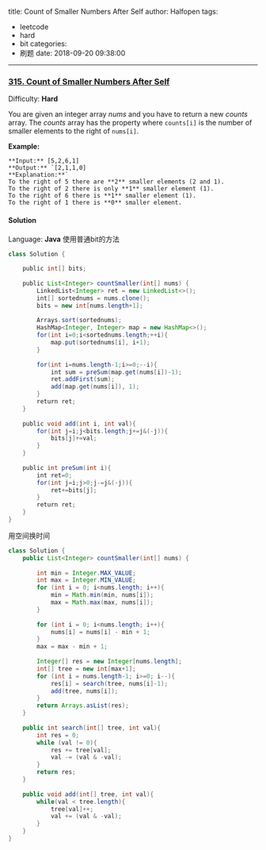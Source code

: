 title: Count of Smaller Numbers After Self
author: Halfopen
tags:
  - leetcode
  - hard
  - bit
categories:
  - 刷题
date: 2018-09-20 09:38:00
---
### [315\. Count of Smaller Numbers After Self](https://leetcode.com/problems/count-of-smaller-numbers-after-self/description/)

Difficulty: **Hard**



You are given an integer array _nums_ and you have to return a new _counts_ array. The _counts_ array has the property where `counts[i]` is the number of smaller elements to the right of `nums[i]`.

**Example:**

```
**Input:** [5,2,6,1]
**Output:** `[2,1,1,0] 
**Explanation:**`
To the right of 5 there are **2** smaller elements (2 and 1).
To the right of 2 there is only **1** smaller element (1).
To the right of 6 there is **1** smaller element (1).
To the right of 1 there is **0** smaller element.
```



#### Solution

Language: **Java**
使用普通bit的方法
```java
class Solution {
​
    public int[] bits;
    
    public List<Integer> countSmaller(int[] nums) {
        LinkedList<Integer> ret = new LinkedList<>();
        int[] sortednums = nums.clone();
        bits = new int[nums.length+1];
        
        Arrays.sort(sortednums);
        HashMap<Integer, Integer> map = new HashMap<>();
        for(int i=0;i<sortednums.length;++i){
            map.put(sortednums[i], i+1);
        }
        
        for(int i=nums.length-1;i>=0;--i){
            int sum = preSum(map.get(nums[i])-1);
            ret.addFirst(sum);
            add(map.get(nums[i]), 1);
        }
        return ret;
    }
    
    public void add(int i, int val){
        for(int j=i;j<bits.length;j+=j&(-j)){
            bits[j]+=val;
        }
    }
    
    public int preSum(int i){
        int ret=0;
        for(int j=i;j>0;j-=j&(-j)){
            ret+=bits[j];
        }
        return ret;
    }
}
```

用空间换时间
```java
class Solution {
    public List<Integer> countSmaller(int[] nums) {
        
        int min = Integer.MAX_VALUE;
        int max = Integer.MIN_VALUE;
        for (int i = 0; i<nums.length; i++){
            min = Math.min(min, nums[i]);
            max = Math.max(max, nums[i]);
        }
        
        for (int i = 0; i<nums.length; i++){
            nums[i] = nums[i] - min + 1;
        }
        max = max - min + 1;
        
        Integer[] res = new Integer[nums.length];
        int[] tree = new int[max+1];
        for (int i = nums.length-1; i>=0; i--){
            res[i] = search(tree, nums[i]-1);
            add(tree, nums[i]);
        }
        return Arrays.asList(res);
    }
    
    public int search(int[] tree, int val){
        int res = 0;
        while (val != 0){
            res += tree[val];
            val -= (val & -val);
        }
        return res;
    }
    
    public void add(int[] tree, int val){
        while(val < tree.length){
            tree[val]++;
            val += (val & -val);
        }
    }
}
```